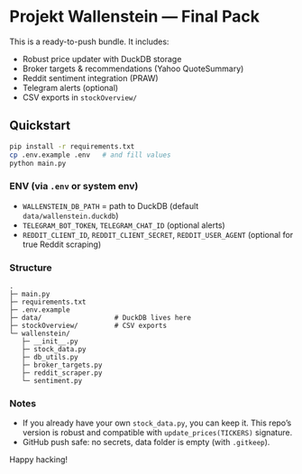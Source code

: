 # Projekt Wallenstein — Final Pack

This is a ready-to-push bundle. It includes:
- Robust price updater with DuckDB storage
- Broker targets & recommendations (Yahoo QuoteSummary)
- Reddit sentiment integration (PRAW)
- Telegram alerts (optional)
- CSV exports in `stockOverview/`

## Quickstart
```bash
pip install -r requirements.txt
cp .env.example .env   # and fill values
python main.py
```

### ENV (via `.env` or system env)
- `WALLENSTEIN_DB_PATH` = path to DuckDB (default `data/wallenstein.duckdb`)
- `TELEGRAM_BOT_TOKEN`, `TELEGRAM_CHAT_ID` (optional alerts)
- `REDDIT_CLIENT_ID`, `REDDIT_CLIENT_SECRET`, `REDDIT_USER_AGENT` (optional for true Reddit scraping)

### Structure
```
.
├─ main.py
├─ requirements.txt
├─ .env.example
├─ data/                  # DuckDB lives here
├─ stockOverview/         # CSV exports
└─ wallenstein/
   ├─ __init__.py
   ├─ stock_data.py
   ├─ db_utils.py
   ├─ broker_targets.py
   ├─ reddit_scraper.py
   └─ sentiment.py
```

### Notes
- If you already have your own `stock_data.py`, you can keep it. This repo’s version is robust and compatible with `update_prices(TICKERS)` signature.
- GitHub push safe: no secrets, data folder is empty (with `.gitkeep`).

Happy hacking!
